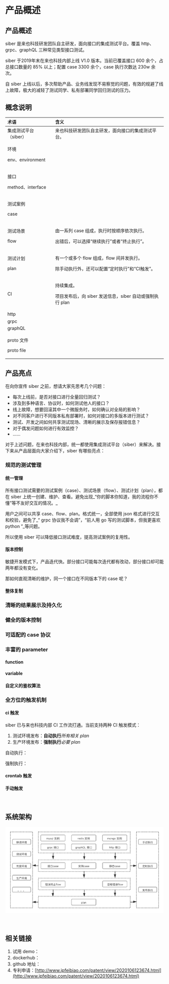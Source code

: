 # 产品概述

## 产品概述

siber 是来也科技研发团队自主研发，面向接口的集成测试平台。覆盖 http、grpc、graphQL 三种常见类型接口测试。

siber 于2019年末在来也科技内部上线 V1.0 版本。当前已覆盖接口 600 余个，占总接口数量的 85% 以上；配置 case 3300 余个，case 执行次数达 230w 余次。

自 siber 上线以后，多次帮助产品、业务线发现不易察觉的问题，有效的规避了线上故障，极大的减轻了测试同学、私有部署同学回归测试的压力。

## 概念说明

<table>
  <thead>
    <tr>
      <th style="text-align:left">&#x672F;&#x8BED;</th>
      <th style="text-align:left">&#x542B;&#x4E49;</th>
    </tr>
  </thead>
  <tbody>
    <tr>
      <td style="text-align:left">&#x96C6;&#x6210;&#x6D4B;&#x8BD5;&#x5E73;&#x53F0;&#xFF08;siber&#xFF09;</td>
      <td
      style="text-align:left">&#x6765;&#x4E5F;&#x79D1;&#x6280;&#x7814;&#x53D1;&#x56E2;&#x961F;&#x81EA;&#x4E3B;&#x7814;&#x53D1;&#xFF0C;&#x9762;&#x5411;&#x63A5;&#x53E3;&#x7684;&#x96C6;&#x6210;&#x6D4B;&#x8BD5;&#x5E73;&#x53F0;&#x3002;</td>
    </tr>
    <tr>
      <td style="text-align:left">
        <p>&#x73AF;&#x5883;</p>
        <p>env&#x3001;environment</p>
      </td>
      <td style="text-align:left"></td>
    </tr>
    <tr>
      <td style="text-align:left">
        <p>&#x63A5;&#x53E3;</p>
        <p>method&#x3001;interface</p>
      </td>
      <td style="text-align:left"></td>
    </tr>
    <tr>
      <td style="text-align:left">
        <p>&#x6D4B;&#x8BD5;&#x6848;&#x4F8B;</p>
        <p>case</p>
      </td>
      <td style="text-align:left"></td>
    </tr>
    <tr>
      <td style="text-align:left">
        <p>&#x6D4B;&#x8BD5;&#x573A;&#x666F;</p>
        <p>flow</p>
      </td>
      <td style="text-align:left">
        <p>&#x7531;&#x4E00;&#x7CFB;&#x5217; case &#x7EC4;&#x6210;&#xFF0C;&#x6267;&#x884C;&#x65F6;&#x6309;&#x987A;&#x5E8F;&#x4F9D;&#x6B21;&#x6267;&#x884C;&#x3002;</p>
        <p>&#x51FA;&#x9519;&#x540E;&#xFF0C;&#x53EF;&#x4EE5;&#x9009;&#x62E9;&#x201C;&#x7EE7;&#x7EED;&#x6267;&#x884C;&#x201D;&#x6216;&#x8005;&#x201C;&#x7EC8;&#x6B62;&#x6267;&#x884C;&#x201D;&#x3002;</p>
      </td>
    </tr>
    <tr>
      <td style="text-align:left">
        <p>&#x6D4B;&#x8BD5;&#x8BA1;&#x5212;</p>
        <p>plan</p>
      </td>
      <td style="text-align:left">
        <p>&#x6709;&#x4E00;&#x4E2A;&#x6216;&#x591A;&#x4E2A; flow &#x7EC4;&#x6210;&#xFF0C;flow
          &#x95F4;&#x5E76;&#x53D1;&#x6267;&#x884C;&#x3002;</p>
        <p>&#x9664;&#x624B;&#x52A8;&#x6267;&#x884C;&#x5916;&#xFF0C;&#x8FD8;&#x53EF;&#x4EE5;&#x914D;&#x7F6E;&#x201C;&#x5B9A;&#x65F6;&#x6267;&#x884C;&#x201D;&#x548C;&#x201C;CI&#x89E6;&#x53D1;&#x201D;&#x3002;</p>
      </td>
    </tr>
    <tr>
      <td style="text-align:left">CI</td>
      <td style="text-align:left">
        <p>&#x6301;&#x7EED;&#x96C6;&#x6210;&#x3002;</p>
        <p>&#x9879;&#x76EE;&#x53D1;&#x5E03;&#x540E;&#xFF0C;&#x5411; siber &#x53D1;&#x9001;&#x4FE1;&#x606F;&#xFF0C;siber
          &#x81EA;&#x52A8;&#x6216;&#x5F3A;&#x5236;&#x6267;&#x884C; plan</p>
      </td>
    </tr>
    <tr>
      <td style="text-align:left">http</td>
      <td style="text-align:left"></td>
    </tr>
    <tr>
      <td style="text-align:left">grpc</td>
      <td style="text-align:left"></td>
    </tr>
    <tr>
      <td style="text-align:left">graphQL</td>
      <td style="text-align:left"></td>
    </tr>
    <tr>
      <td style="text-align:left">
        <p>proto &#x6587;&#x4EF6;</p>
        <p>proto file</p>
      </td>
      <td style="text-align:left"></td>
    </tr>
  </tbody>
</table>

## 产品亮点

在向你宣传 siber 之前，想请大家先思考几个问题：

* 每次上线前，是否对接口进行全量回归测试？
* 涉及到多种语言、协议时，如何测试他人的接口？
* 线上故障，想要回滚其中一个微服务时，如何确认对全局的影响？
* 对不同客户进行不同版本私有部署时，如何对接口的多版本进行测试？
* 测试、开发之间如何共享测试现场、清晰的展示及保存报错信息？
* 对于偶发问题如何进行有效监控？
* ……

对于上述问题，在来也科技内部，统一都使用集成测试平台（siber）来解决。接下来从产品层面向大家介绍下，siber 有哪些亮点：

### 规范的测试管理

#### 统一管理

所有接口测试需要的测试案例（case）、测试场景（flow）、测试计划（plan），都在 siber 上统一创建、维护、查看。避免出现_“你的脚本你知道，我的流程你不懂”等不友好交互的情况。_

用户之间可以共享 case、flow、plan。格式统一，全部使用 json 格式进行交互和校验，避免了_“ grpc 协议我不会调”，“前人用 go 写的测试脚本，但我更喜欢 python ”_等问题。

所以使用 siber 可以降低接口测试难度，提高测试案例的复用性。

#### 版本控制

敏捷开发模式下，产品迭代快。部分接口可能每次迭代都有改动，部分接口却可能两年都没有变化。

那如何直观清晰的维护，同一个接口在不同版本下的 case 呢？

#### 整体复制







### 清晰的结果展示及持久化

### 健全的版本控制

### 可适配的 case 协议

### 丰富的 parameter

#### function

#### variable

#### 自定义的鉴权算法

### 全方位的触发机制

#### ci 触发

siber 已与来也科技内部 CI 工作流打通。当前支持两种 CI 触发模式：

1. 测试环境发布：**自动执行**_所有相关 plan_
2. 生产环境发布：**强制执行**_必要 plan_

自动执行：

强制执行：

#### crontab 触发

#### 手动触发

 ​

## 系统架构

![siber &#x7CFB;&#x7EDF;&#x67B6;&#x6784;&#x56FE;](../.gitbook/assets/siber-ye-wu-jia-gou-tu-.png)

 ​











## 相关链接

1. 试用 demo：
2. dockerhub：
3. github 地址：
4. 专利申请：[http://www.ipfeibiao.com/patent/view/2020106123674.html](http://www.ipfeibiao.com/patent/view/2020106123674.html)

